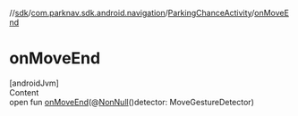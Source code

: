 //[sdk](../../../index.md)/[com.parknav.sdk.android.navigation](../index.md)/[ParkingChanceActivity](index.md)/[onMoveEnd](on-move-end.md)



# onMoveEnd  
[androidJvm]  
Content  
open fun [onMoveEnd](on-move-end.md)(@[NonNull](https://developer.android.com/reference/kotlin/androidx/annotation/NonNull.html)()detector: MoveGestureDetector)  



